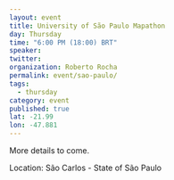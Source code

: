 ```yaml
---
layout: event
title: University of São Paulo Mapathon
day: Thursday
time: "6:00 PM (18:00) BRT"
speaker: 
twitter: 
organization: Roberto Rocha
permalink: event/sao-paulo/
tags: 
  - thursday
category: event
published: true
lat: -21.99
lon: -47.881
---
```


More details to come.

Location: São Carlos - State of São Paulo

